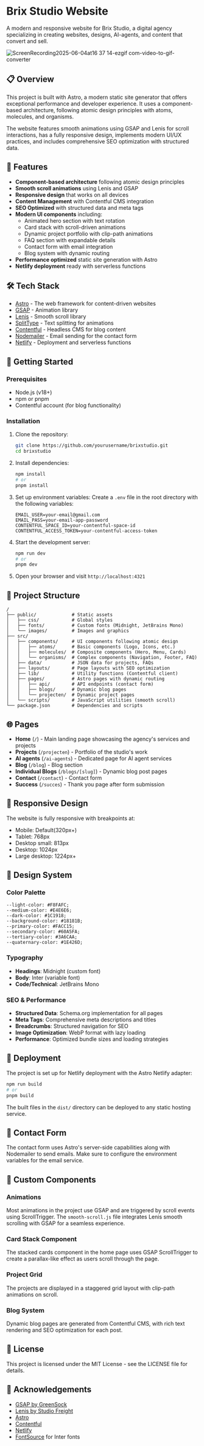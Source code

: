 # Brix Studio Website

A modern and responsive website for Brix Studio, a digital agency specializing in creating websites, designs, AI-agents, and content that convert and sell.

![ScreenRecording2025-06-04at16 37 14-ezgif com-video-to-gif-converter](https://github.com/user-attachments/assets/e06bf592-8c65-4ba5-8761-e8c6c5c9f696)


## 📋 Overview

This project is built with Astro, a modern static site generator that offers exceptional performance and developer experience. It uses a component-based architecture, following atomic design principles with atoms, molecules, and organisms.

The website features smooth animations using GSAP and Lenis for scroll interactions, has a fully responsive design, implements modern UI/UX practices, and includes comprehensive SEO optimization with structured data.

## 🚀 Features

- **Component-based architecture** following atomic design principles
- **Smooth scroll animations** using Lenis and GSAP
- **Responsive design** that works on all devices
- **Content Management** with Contentful CMS integration
- **SEO Optimized** with structured data and meta tags
- **Modern UI components** including:
  - Animated hero section with text rotation
  - Card stack with scroll-driven animations
  - Dynamic project portfolio with clip-path animations
  - FAQ section with expandable details
  - Contact form with email integration
  - Blog system with dynamic routing
- **Performance optimized** static site generation with Astro
- **Netlify deployment** ready with serverless functions

## 🛠️ Tech Stack

- [Astro](https://astro.build/) - The web framework for content-driven websites
- [GSAP](https://greensock.com/gsap/) - Animation library
- [Lenis](https://lenis.studiofreight.com/) - Smooth scroll library
- [SplitType](https://github.com/lukePeavey/SplitType) - Text splitting for animations
- [Contentful](https://www.contentful.com/) - Headless CMS for blog content
- [Nodemailer](https://nodemailer.com/) - Email sending for the contact form
- [Netlify](https://www.netlify.com/) - Deployment and serverless functions

## 🔧 Getting Started

### Prerequisites

- Node.js (v18+)
- npm or pnpm
- Contentful account (for blog functionality)

### Installation

1. Clone the repository:
   ```bash
   git clone https://github.com/yourusername/brixstudio.git
   cd brixstudio
   ```

2. Install dependencies:
   ```bash
   npm install
   # or
   pnpm install
   ```

3. Set up environment variables:
   Create a `.env` file in the root directory with the following variables:
   ```
   EMAIL_USER=your-email@gmail.com
   EMAIL_PASS=your-email-app-password
   CONTENTFUL_SPACE_ID=your-contentful-space-id
   CONTENTFUL_ACCESS_TOKEN=your-contentful-access-token
   ```

4. Start the development server:
   ```bash
   npm run dev
   # or
   pnpm dev
   ```

5. Open your browser and visit `http://localhost:4321`

## 📁 Project Structure

```
/
├── public/             # Static assets
│   ├── css/            # Global styles
│   ├── fonts/          # Custom fonts (Midnight, JetBrains Mono)
│   └── images/         # Images and graphics
├── src/
│   ├── components/     # UI components following atomic design
│   │   ├── atoms/      # Basic components (Logo, Icons, etc.)
│   │   ├── molecules/  # Composite components (Hero, Menu, Cards)
│   │   └── organisms/  # Complex components (Navigation, Footer, FAQ)
│   ├── data/           # JSON data for projects, FAQs
│   ├── layouts/        # Page layouts with SEO optimization
│   ├── lib/            # Utility functions (Contentful client)
│   ├── pages/          # Astro pages with dynamic routing
│   │   ├── api/        # API endpoints (contact form)
│   │   ├── blogs/      # Dynamic blog pages
│   │   └── projecten/  # Dynamic project pages
│   └── scripts/        # JavaScript utilities (smooth scroll)
└── package.json        # Dependencies and scripts
```

## 🌐 Pages

- **Home** (`/`) - Main landing page showcasing the agency's services and projects
- **Projects** (`/projecten`) - Portfolio of the studio's work
- **AI agents** (`/ai-agents`) - Dedicated page for AI agent services 
- **Blog** (`/blog`) - Blog section
- **Individual Blogs** (`/blogs/[slug]`) - Dynamic blog post pages
- **Contact** (`/contact`) - Contact form
- **Success** (`/succes`) - Thank you page after form submission

## 📱 Responsive Design

The website is fully responsive with breakpoints at:
- Mobile: Default(320px+)
- Tablet: 768px
- Desktop small: 813px 
- Desktop: 1024px
- Large desktop: 1224px+

## 🎨 Design System

### Color Palette
```
--light-color: #F8FAFC;
--medium-color: #E4E6E6;
--dark-color: #1C1918;
--background-color: #18181B;
--primary-color: #FACC15;
--secondary-color: #60A5FA;
--tertiary-color: #3A6CAA;
--quaternary-color: #1E426D;
```

### Typography
- **Headings**: Midnight (custom font)
- **Body**: Inter (variable font)
- **Code/Technical**: JetBrains Mono

### SEO & Performance

- **Structured Data**: Schema.org implementation for all pages
- **Meta Tags**: Comprehensive meta descriptions and titles
- **Breadcrumbs**: Structured navigation for SEO
- **Image Optimization**: WebP format with lazy loading
- **Performance**: Optimized bundle sizes and loading strategies

## 🚢 Deployment

The project is set up for Netlify deployment with the Astro Netlify adapter:

```bash
npm run build
# or
pnpm build
```

The built files in the `dist/` directory can be deployed to any static hosting service.

## 📧 Contact Form

The contact form uses Astro's server-side capabilities along with Nodemailer to send emails. 
Make sure to configure the environment variables for the email service.

## 🧩 Custom Components

### Animations

Most animations in the project use GSAP and are triggered by scroll events using ScrollTrigger.
The `smooth-scroll.js` file integrates Lenis smooth scrolling with GSAP for a seamless experience.

### Card Stack Component

The stacked cards component in the home page uses GSAP ScrollTrigger to create a parallax-like effect as users scroll through the page.

### Project Grid

The projects are displayed in a staggered grid layout with clip-path animations on scroll.

### Blog System

Dynamic blog pages are generated from Contentful CMS, with rich text rendering and SEO optimization for each post.

## 📝 License

This project is licensed under the MIT License - see the LICENSE file for details.

## 🙏 Acknowledgements

- [GSAP by GreenSock](https://greensock.com/gsap/)
- [Lenis by Studio Freight](https://lenis.studiofreight.com/)
- [Astro](https://astro.build/)
- [Contentful](https://contentful.com/)
- [Netlify](https://www.netlify.com/)
- [FontSource](https://fontsource.org/) for Inter fonts
